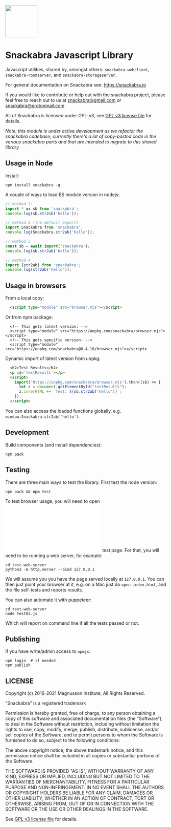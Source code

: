 <img src="https://user-images.githubusercontent.com/844289/156240563-cfa8d1ff-fd55-43d7-a867-e9e7c77d183e.svg" width="100">

# Snackabra Javascript Library

Javascript utilities, shared by, amongst others:
``snackabra-webclient``, ``snackabra-roomserver``, and
``snackabra-storageserver``.

For general documentation on Snackabra see: https://snackabra.io

If you would like to contribute or help out with the snackabra
project, please feel free to reach out to us at snackabra@gmail.com or
snackabra@protonmail.com

All of Snackabra is licensed under GPL-v3, see [GPL v3 license
file](LICENSE.md) for details.

_Note: this module is under active development as we refactor
the snackabra codebase; currently there's a lot of copy-pasted
code in the various snackabra parts and that are intended to
migrate to this shared library._


## Usage in Node

Install:

```
npm install snackabra -g
```

A couple of ways to load ES module version in nodejs:

```javascript
// method 1:
import * as sb from 'snackabra';
console.log(sb.str2sb('hello'));

// method 2 (the default export)
import Snackabra from 'snackabra';
console.log(Snackabra.str2ab('hello'));

// method 3
const sb = await import('snackabra');
console.log(sb.str2ab('hello'));

// method 4
import {str2ab} from 'snackabra';
console.log(str2ab('hello'));
```

## Usage in browsers

From a local copy:

```html
  <script type="module" src="browser.mjs"></script>
```

Or from npm package:

```
  <!-- This gets latest version: -->
  <script type="module" src="https://unpkg.com/snackabra/browser.mjs"></script>
  <!-- This gets specific version: -->
  <script type="module" src="https://unpkg.com/snackabra@0.4.10/browser.mjs"></script>
```

Dynamic import of latest version from unpkg:

```html
  <h2>Test Results</h2>
  <p id='testResults'></p>
  <script>
    import('https://unpkg.com/snackabra/browser.mjs').then((sb) => {
      let z = document.getElementById("testResults");
      z.innerHTML += `Test: ${sb.str2ab('hello')}`;
    });
  </script>
```

You can also access the loaded functions globally, e.g. ``window.Snackabra.str2ab('hello')``.


## Development

Build components (and install dependencies):

```
npm pack
```

## Testing

There are three main ways to test the library. First test the node version:

```
npm pack && npm test
```

To test browser usage, you will need to open 
![index.html](test-web-server/index.html) test page.
For that, you will
need to be running a web server, for example:

```
cd test-web-server
python3 -m http.server --bind 127.0.0.1
```

We will assume you you have the page served locally at ``127.0.0.1``.
You can then just point your browser at it, e.g. on a Mac just do
``open index.html``, and the file self-tests and reports results.

You can also automate it with puppeteer:

```
cd test-web-server
node test02.js
```

Which will report on command line if all the tests passed or not.


## Publishing

If you have write/admin access to ``npmjs``:

```
npm login  # if needed
npm publish
```


## LICENSE

Copyright (c) 2016-2021 Magnusson Institute, All Rights Reserved.

"Snackabra" is a registered trademark

Permission is hereby granted, free of charge, to any person obtaining
a copy of this software and associated documentation files (the
"Software"), to deal in the Software without restriction, including
without limitation the rights to use, copy, modify, merge, publish,
distribute, sublicense, and/or sell copies of the Software, and to
permit persons to whom the Software is furnished to do so, subject to
the following conditions:

The above copyright notice, the above trademark notice, and this
permission notice shall be included in all copies or substantial
portions of the Software.

THE SOFTWARE IS PROVIDED "AS IS", WITHOUT WARRANTY OF ANY KIND,
EXPRESS OR IMPLIED, INCLUDING BUT NOT LIMITED TO THE WARRANTIES OF
MERCHANTABILITY, FITNESS FOR A PARTICULAR PURPOSE AND
NON-INFRINGEMENT. IN NO EVENT SHALL THE AUTHORS OR COPYRIGHT HOLDERS BE
LIABLE FOR ANY CLAIM, DAMAGES OR OTHER LIABILITY, WHETHER IN AN ACTION
OF CONTRACT, TORT OR OTHERWISE, ARISING FROM, OUT OF OR IN CONNECTION
WITH THE SOFTWARE OR THE USE OR OTHER DEALINGS IN THE SOFTWARE.

See [GPL v3 license file](LICENSE.md) for details.
